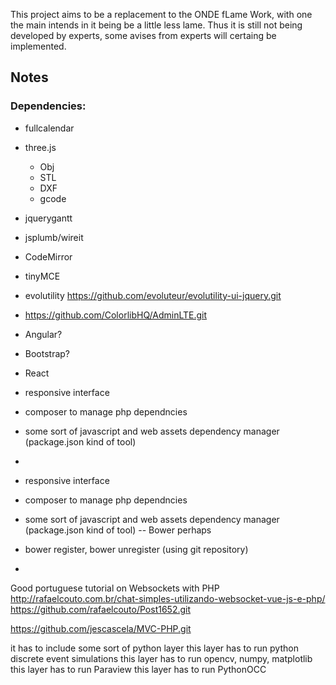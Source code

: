 
This project aims to be a replacement to the ONDE fLame Work, with one the main intends in it being be a little less lame. Thus it is still not being developed by experts, some avises from experts will certaing be implemented.

 ## Notes

 ### Dependencies:

 * fullcalendar
 * three.js
   - Obj
   - STL
   - DXF
   - gcode   
 * jquerygantt
 * jsplumb/wireit
 * CodeMirror
 * tinyMCE

 * evolutility
 https://github.com/evoluteur/evolutility-ui-jquery.git

 * https://github.com/ColorlibHQ/AdminLTE.git

 * Angular?
 * Bootstrap?
 * React

 * responsive interface
 * composer to manage php dependncies
 * some sort of javascript and web assets dependency manager (package.json kind of tool)
 *
 * responsive interface
 * composer to manage php dependncies
 * some sort of javascript and web assets dependency manager (package.json kind of tool) -- Bower perhaps
 * bower register, bower unregister (using git repository)
 *



 Good portuguese tutorial on Websockets with PHP
 http://rafaelcouto.com.br/chat-simples-utilizando-websocket-vue-js-e-php/
 https://github.com/rafaelcouto/Post1652.git
 
 https://github.com/jescascela/MVC-PHP.git

 it has to include some sort of python layer
 this layer has to run python discrete event simulations
 this layer has to run opencv, numpy, matplotlib
 this layer has to run Paraview
 this layer has to run PythonOCC
